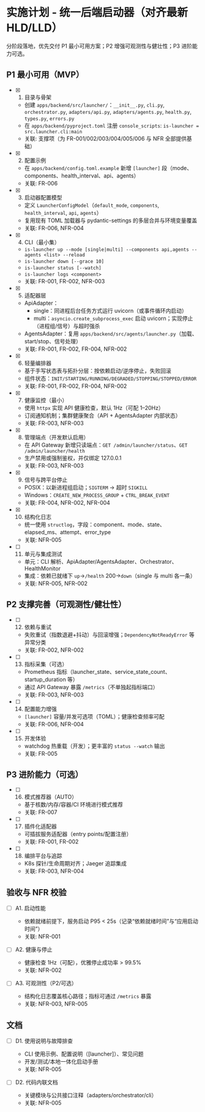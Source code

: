 # 实施计划 - 统一后端启动器（对齐最新 HLD/LLD）

分阶段落地，优先交付 P1 最小可用方案；P2 增强可观测性与健壮性；P3 进阶能力可选。

## P1 最小可用（MVP）

- [x] 1. 目录与骨架
  - 创建 `apps/backend/src/launcher/`：`__init__.py`, `cli.py`,
    `orchestrator.py`, `adapters/api.py`, `adapters/agents.py`, `health.py`,
    `types.py`, `errors.py`
  - 在 `apps/backend/pyproject.toml` 注册 `console_scripts`:
    `is-launcher = src.launcher.cli:main`
  - 关联: 支撑项（为 FR-001/002/003/004/005/006 与 NFR 全部提供基础）

- [x] 2. 配置示例
  - 在 `apps/backend/config.toml.example` 新增 `[launcher]`
    段（mode、components、health_interval、api、agents）
  - 关联: FR-006

- [x] 3. 启动器配置模型
  - 定义 `LauncherConfigModel`（`default_mode`, `components`, `health_interval`,
    `api`, `agents`）
  - 复用现有 TOML 加载器与 pydantic-settings 的多层合并与环境变量覆盖
  - 关联: FR-006, NFR-004

- [x] 4. CLI（最小集）
  - `is-launcher up --mode [single|multi] --components api,agents --agents <list> --reload`
  - `is-launcher down [--grace 10]`
  - `is-launcher status [--watch]`
  - `is-launcher logs <component>`
  - 关联: FR-001, FR-002, NFR-003

- [x] 5. 适配器层
  - ApiAdapter：
    - single：同进程后台任务方式运行 uvicorn（或事件循环内启动）
    - multi：`asyncio.create_subprocess_exec`
      启动 uvicorn；实现停止（进程组/信号）与超时强杀
  - AgentsAdapter：复用
    `apps/backend/src/agents/launcher.py`（加载、start/stop、信号处理）
  - 关联: FR-001, FR-002, FR-004, NFR-002

- [x] 6. 轻量编排器
  - 基于手写状态表与拓扑分层：按依赖启动/逆序停止，失败回滚
  - 组件状态：`INIT/STARTING/RUNNING/DEGRADED/STOPPING/STOPPED/ERROR`
  - 关联: FR-001, FR-002, FR-004, NFR-002

- [x] 7. 健康监控（最小）
  - 使用 `httpx` 实现 API 健康检查，默认 1Hz（可配 1–20Hz）
  - 订阅通知机制；集群健康聚合（API + AgentsAdapter 内部状态）
  - 关联: FR-003, NFR-003

- [x] 8. 管理端点（开发默认启用）
  - 在 API
    Gateway 新增只读端点：`GET /admin/launcher/status`、`GET /admin/launcher/health`
  - 生产禁用或强制鉴权，并仅绑定 127.0.0.1
  - 关联: FR-003, NFR-003

- [x] 9. 信号与跨平台停止
  - POSIX：以新进程组启动；`SIGTERM` → 超时 `SIGKILL`
  - Windows：`CREATE_NEW_PROCESS_GROUP` + `CTRL_BREAK_EVENT`
  - 关联: FR-004, NFR-002, NFR-004

- [x] 10. 结构化日志
  - 统一使用
    `structlog`，字段：component、mode、state、elapsed_ms、attempt、error_type
  - 关联: NFR-005

- [ ] 11. 单元与集成测试
  - 单元：CLI 解析、ApiAdapter/AgentsAdapter、Orchestrator、HealthMonitor
  - 集成：依赖已就绪下 `up`→`/health` 200→`down`（single 与 multi 各一条）
  - 关联: NFR-005, NFR-002

## P2 支撑完善（可观测性/健壮性）

- [ ] 12. 依赖与重试
  - 失败重试（指数退避+抖动）与回滚增强；`DependencyNotReadyError` 等异常分类
  - 关联: FR-002, NFR-002

- [ ] 13. 指标采集（可选）
  - Prometheus 指标（launcher_state、service_state_count、startup_duration 等）
  - 通过 API Gateway 暴露 `/metrics`（不单独起指标端口）
  - 关联: FR-003, NFR-003

- [ ] 14. 配置能力增强
  - `[launcher]` 容量/并发可选项（TOML）；健康检查频率可配
  - 关联: FR-006, NFR-004

- [ ] 15. 开发体验
  - watchdog 热重载（开发）；更丰富的 `status --watch` 输出
  - 关联: FR-005

## P3 进阶能力（可选）

- [ ] 16. 模式推荐器（AUTO）
  - 基于核数/内存/容器/CI 环境进行模式推荐
  - 关联: FR-007

- [ ] 17. 插件化适配器
  - 可插拔服务适配器（entry points/配置注册）
  - 关联: FR-001, FR-002

- [ ] 18. 编排平台与追踪
  - K8s 探针/生命周期对齐；Jaeger 追踪集成
  - 关联: FR-003, NFR-004

## 验收与 NFR 校验

- [ ] A1. 启动性能
  - 依赖就绪前提下，服务启动 P95 < 25s（记录“依赖就绪时间”与“应用启动时间”）
  - 关联: NFR-001

- [ ] A2. 健康与停止
  - 健康检查 1Hz（可配），优雅停止成功率 > 99.5%
  - 关联: NFR-002

- [ ] A3. 可观测性（P2/可选）
  - 结构化日志覆盖核心路径；指标可通过 `/metrics` 暴露
  - 关联: NFR-003, NFR-005

## 文档

- [ ] D1. 使用说明与故障排查
  - CLI 使用示例、配置说明（[launcher]）、常见问题
  - 开发/测试/本地一体化启动手册
  - 关联: NFR-005

- [ ] D2. 代码内联文档
  - 关键模块与公共接口注释（adapters/orchestrator/cli）
  - 关联: NFR-005
